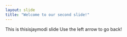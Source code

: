 ```yaml
---
layout: slide
title: "Welcome to our second slide!"
---
```

This is thisisjaymodi slide
Use the left arrow to go back!
